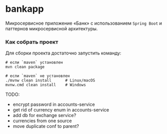 # bankapp

Микросервисное приложение «Банк» с использованием `Spring Boot` и паттернов микросервисной архитектуры.

### Как собрать проект

Для сборки проекта достаточно запустить команду:
```bush
# если `maven` установлен
mvn clean package       
  
# если `maven` не установлен
./mvnw clean install      # Linux/macOS
mvnw.cmd clean install    # Windows
```

TODO:
* encrypt password in accounts-service
* get rid of currency enum in accounts-service
* add db for exchange service?
* currencies from one source
* move duplicate conf to parent?
